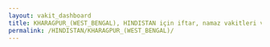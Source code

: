 ```yaml
---
layout: vakit_dashboard
title: KHARAGPUR_(WEST_BENGAL), HINDISTAN için iftar, namaz vakitleri ve hava durumu - ilçe/eyalet seç
permalink: /HINDISTAN/KHARAGPUR_(WEST_BENGAL)/
---
```


<script type="text/javascript">
  var GLOBAL_COUNTRY = 'HINDISTAN';
  var GLOBAL_CITY = 'KHARAGPUR_(WEST_BENGAL)';
  var GLOBAL_STATE = '';
  var lat = 72;
  var lon = 21;
</script>
